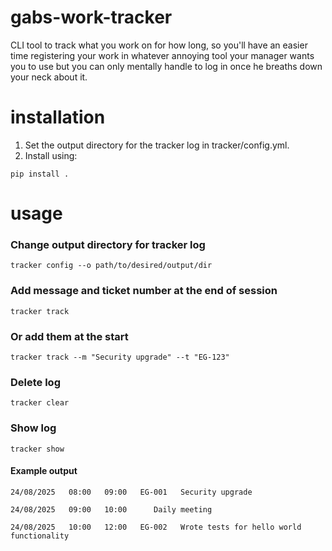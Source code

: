 # gabs-work-tracker
CLI tool to track what you work on for how long, so you'll have an easier time registering your work in whatever annoying tool your manager wants you to use but you can only mentally handle to log in once he breaths down your neck about it.

# installation
1. Set the output directory for the tracker log in tracker/config.yml.
2. Install using:
```
pip install .
```

# usage
### Change output directory for tracker log
```
tracker config --o path/to/desired/output/dir
```
### Add message and ticket number at the end of session
```
tracker track
```
### Or add them at the start
```
tracker track --m "Security upgrade" --t "EG-123"
```
### Delete log
```
tracker clear
```
### Show log
```
tracker show
```
#### Example output
```
24/08/2025   08:00   09:00   EG-001   Security upgrade

24/08/2025   09:00   10:00      Daily meeting

24/08/2025   10:00   12:00   EG-002   Wrote tests for hello world functionality
```
